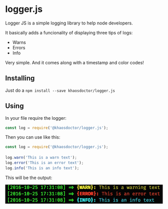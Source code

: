# logger.js

 Logger JS is a simple logging library to help node developers.

 It basically adds a funcionality of displaying three tips of logs:

 - Warns
 - Errors
 - Info

 Very simple. And it comes along with a timestamp and color codes!

 ## Installing

 Just do a `npm install --save khaosdoctor/logger.js`

 ## Using

 In your file require the logger:

 ```js
 const log = require('@khaosdoctor/logger.js');
 ```

 Then you can use like this:

 ```js
 const log = require('@khaosdoctor/logger.js');

 log.warn('This is a warn text');
 log.error('This is an error text');
 log.info('This is an info text');
 ```

 This will be the output:

![Log output](assets/sc.png)

